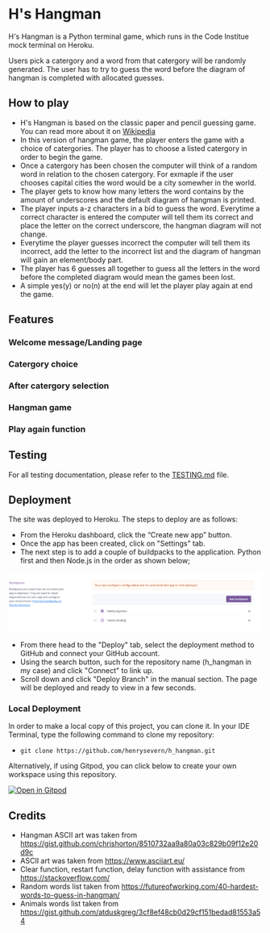 # H's Hangman

H's Hangman is a Python terminal game, which runs in the Code Institue mock terminal on Heroku.

Users pick a catergory and a word from that catergory will be randomly generated. The user has to try to guess the word before the diagram of hangman is completed with allocated guesses.

## How to play 
- H's Hangman is based on the classic paper and pencil guessing game. You can read more about it on [Wikipedia](https://en.wikipedia.org/wiki/Hangman_(game))
- In this version of hangman game, the player enters the game with a choice of catergories. The player has to choose a listed catergory in order to begin the game.
- Once a catergory has been chosen the computer will think of a random word in relation to the chosen catergory. For exmaple if the user chooses capital cities the word would be a city somewher in the world.
- The player gets to know how many letters the word contains by the amount of underscores and the default diagram of hangman is printed.
- The player inputs a-z characters in a bid to guess the word. Everytime a correct character is entered the computer will tell them its correct and place the letter on the correct underscore, the hangman diagram will not change.
- Everytime the player guesses incorrect the computer will tell them its incorrect, add the letter to the incorrect list and the diagram of hangman will gain an element/body part.
- The player has 6 guesses all together to guess all the letters in the word before the completed diagram would mean the games been lost.
- A simple yes(y) or no(n) at the end will let the player play again at end the game.

## Features
### Welcome message/Landing page

### Catergory choice 

### After catergory selection

### Hangman game

### Play again function



## Testing

For all testing documentation, please refer to the [TESTING.md](TESTING.md) file.

## Deployment

The site was deployed to Heroku. The steps to deploy are as follows: 
  - From the Heroku dashboard, click the “Create new app” button.
  - Once the app has been created, click on "Settings" tab.
  - The next step is to add a couple of buildpacks to the application. Python first and then Node.js in the order as shown below;

  ![Buildpacks](documentation/buildpacks.png)
  - From there head to the "Deploy" tab, select the deployment method to GitHub and connect your GitHub account.
  - Using the search button, such for the repository name (h_hangman in my case) and click "Connect" to link up.
  - Scroll down and click "Deploy Branch" in the manual section. The page will be deployed and ready to view in a few seconds.

### Local Deployment

In order to make a local copy of this project, you can clone it. In your IDE Terminal, type the following command to clone my repository:

- `git clone https://github.com/henrysevern/h_hangman.git`

Alternatively, if using Gitpod, you can click below to create your own workspace using this repository.

[![Open in Gitpod](https://gitpod.io/button/open-in-gitpod.svg)](https://gitpod.io/#https://github.com/henrysevern/h_hangman)

  ## Credits 

  - Hangman ASCII art was taken from https://gist.github.com/chrishorton/8510732aa9a80a03c829b09f12e20d9c
  - ASCII art was taken from https://www.asciiart.eu/
  - Clear function, restart function, delay function with assistance from https://stackoverflow.com/
  - Random words list taken from https://futureofworking.com/40-hardest-words-to-guess-in-hangman/
  - Animals words list taken from https://gist.github.com/atduskgreg/3cf8ef48cb0d29cf151bedad81553a54


